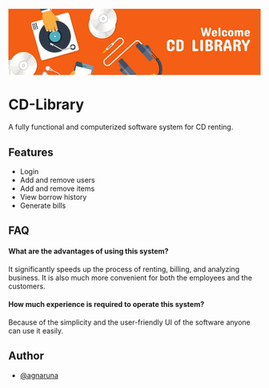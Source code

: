 <p align="center">
<img src="https://github.com/agnaruna/CD-Library/blob/main/img/image-1.jpg?raw=true">
</p>

# CD-Library

A fully functional and computerized software system for CD renting.


## Features

- Login
- Add and remove users
- Add and remove items
- View borrow history
- Generate bills


## FAQ

#### What are the advantages of using this system?

It significantly speeds up the process of renting, billing, and analyzing business. It is also much more convenient for both the employees and the customers.

#### How much experience is required to operate this system?

Because of the simplicity and the user-friendly UI of the software anyone can use it easily.


## Author

- [@agnaruna](https://github.com/agnaruna)
